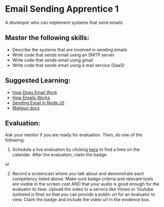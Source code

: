 # Email Sending Apprentice 1

A developer who can implement systems that send emails

## Master the following skills:

* Describe the systems that are involved in sending emails
* Write code that sends email using an SMTP server
* Write code that sends email using gmail
* Write code that sends email using a mail service (SaaS)

## Suggested Learning:

* [How Does Email Work](https://www.freecodecamp.org/news/how-does-email-work/)
* [How Emails Works](https://www.youtube.com/watch?v=x28ciavQ4mI)
* [Sending Email in Node.JS](https://www.w3schools.com/nodejs/nodejs_email.asp)
* [Mailgun docs](https://www.mailgun.com/)

## Evaluation:

Ask your mentor if you are ready for evaluation. Then, do one of the following:

1. Schedule a live evaluation by clicking [here](http://evals.codex.academy) to find a time on the calendar. After the evaluation, claim the badge.

or

2. Record a screencast where you talk about and demonstrate each competency listed above. Make sure badge criteria and relevant tools are visible in the screen cast AND that your audio is good enough for the evaluator to hear. Upload the video to a service like Vimeo or Youtube (unlisted is fine) so that you can provide a public url for an evaluator to view. Claim the badge and include the video url in the evidence box.
